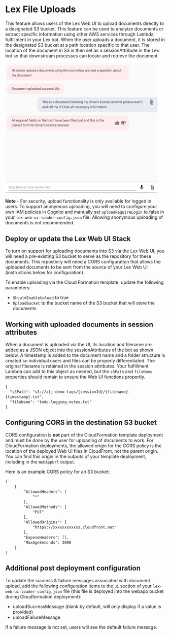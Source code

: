# Lex File Uploads

This feature allows users of the Lex Web UI to upload documents directly to a designated S3 bucket. This feature can be used to analyize documents or extract specific information using other AWS services through Lambda fulfillment in your Lex bot. When the user uploads a document, it is stored in the designated S3 bucket at a path location specific to that user. The location of the document in S3 is then set as a sessionAttribute in the Lex bot so that downstream processes can locate and retrieve the document.

<img src="./img/upload.png" width=480>

**Note** - For security, upload functionality is only available for logged in users. To support anonymous uploading, you will need to configure your own IAM policies in Cognito and manually set `uploadRequireLogin` to false in your `lex-web-ui-loader-config.json` file. Allowing anonymous uploading of documents is not recommended.

## Deploy or update the Lex Web UI Stack

To turn on support for uploading documents into S3 via the Lex Web UI, you will need a pre-existing S3 bucket to serve as the repository for these documents. This repostiory will need a CORS configuration that allows the uploaded documents to be sent from the source of your Lex Web UI (instructions below for configuration).

To enable uploading via the Cloud Formation template, update the following parameters:
- `ShouldEnableUpload` to true
- `UploadBucket` to the bucket name of the S3 bucket that will store the documents

## Working with uploaded documents in session attributes

When a document is uploaded via the UI, its location and filename are added as a JSON object into the sessionAttributes of the bot as shown below. A timestamp is added to the document name and a folder structure is created so individual users and files can be properly differentiated. The original filename is retained in the session attributes. Your fulfillment Lambda can add to this object as needed, but the `s3Path` and `fileName` properties should remain to ensure the Web UI functions propertly.

```
{
  "s3Path": "s3://atj-demo-faqs/{sessionId}/{filename}-{timestamp}.txt",
  "fileName": "todo-logging.notes.txt"
}
```

## Configuring CORS in the destination S3 bucket

CORS configuration is **not** part of the CloudFormation template deployment and must be done by the user for uploading of documents to work. For CloudFormation deployments, the allowed origin for the CORS policy is the location of the deployed Web UI files in CloudFront, not the parent origin. You can find this origin in the outputs of your template deployment, including in the `WebAppUrl` output.

Here is an example CORS policy for an S3 bucket:
```
[
    {
        "AllowedHeaders": [
            "*"
        ],
        "AllowedMethods": [
            "PUT"
        ],
        "AllowedOrigins": [
            "https://xxxxxxxxxxxx.cloudfront.net"
        ],
        "ExposeHeaders": [],
        "MaxAgeSeconds": 3000
    }
]
```

## Additional post deployment configuration

To update the success & failure messages associated with document upload, add the following configuration items to the `ui` section of your `lex-web-ui-loader-config.json` file (this file is deployed into the webapp bucket during Cloudformation deployment):
- uploadSuccessMessage (blank by default, will only display if a value is provided)
- uploadFailureMessage

If a failure message is not set, users will see the default failure message.

